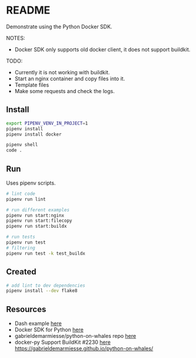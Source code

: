 # README

Demonstrate using the Python Docker SDK.  

NOTES:

* Docker SDK only supports old docker client, it does not support buildkit.  

TODO:

* Currently it is not working with buildkit.  
* Start an nginx container and copy files into it.  
* Template files  
* Make some requests and check the logs.  

## Install

```sh
export PIPENV_VENV_IN_PROJECT=1
pipenv install
pipenv install docker

pipenv shell
code . 
```

## Run

Uses pipenv scripts.  

```sh
# lint code
pipenv run lint

# run different examples
pipenv run start:nginx
pipenv run start:filecopy
pipenv run start:buildx

# run tests
pipenv run test
# filtering
pipenv run test -k test_buildx 
```

## Created

```sh
# add lint to dev dependencies
pipenv install --dev flake8  
```

## Resources

* Dash example [here](https://github.com/chrisguest75/mongo_examples/tree/main/06_dash)  
* Docker SDK for Python [here](https://docker-py.readthedocs.io/en/stable/)  
* gabrieldemarmiesse/python-on-whales repo [here](https://github.com/gabrieldemarmiesse/python-on-whales)  
* docker-py Support BuildKit #2230 [here](https://github.com/docker/docker-py/issues/2230)  
https://gabrieldemarmiesse.github.io/python-on-whales/